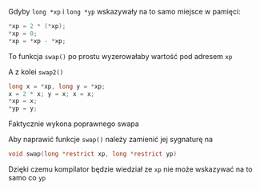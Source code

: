 Gdyby `long *xp` i `long *yp` wskazywały na to samo miejsce w pamięci:
```C
*xp = 2 * (*xp);
*xp = 0;
*xp = *xp - *xp;
```

To funkcja `swap()` po prostu wyzerowałaby wartość pod adresem `xp`

A z kolei `swap2()`

```C
long x = *xp, long y = *xp;
x = 2 * x; y = x; x = x;
*xp = x;
*yp = y;
```

Faktycznie wykona poprawnego swapa

Aby naprawić funkcje `swap()` należy zamienić jej sygnaturę na

```C
void swap(long *restrict xp, long *restrict yp)
```

Dzięki czemu kompilator będzie wiedział ze `xp` nie może wskazywać na to samo co `yp`
